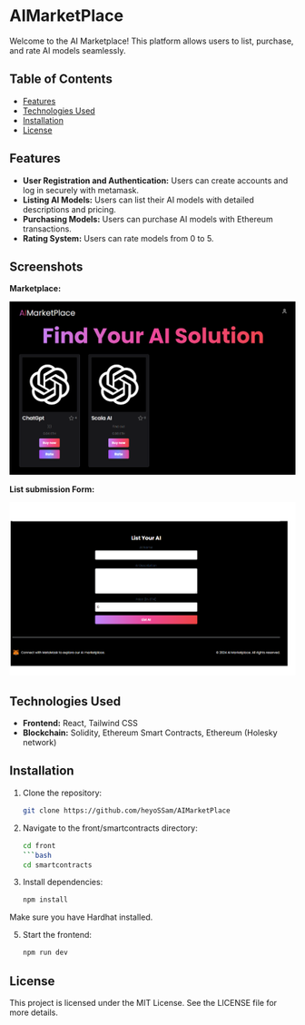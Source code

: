 # AIMarketPlace

Welcome to the AI Marketplace! This platform allows users to list, purchase, and rate AI models seamlessly. 

## Table of Contents

- [Features](#features)
- [Technologies Used](#technologies-used)
- [Installation](#installation)
- [License](#license)

## Features

- **User Registration and Authentication:** Users can create accounts and log in securely with metamask.
- **Listing AI Models:** Users can list their AI models with detailed descriptions and pricing.
- **Purchasing Models:** Users can purchase AI models with Ethereum transactions.
- **Rating System:** Users can rate models from 0 to 5.

## Screenshots 

**Marketplace:** 

![List of Marketplace](screenshots/main.png)

**List submission Form:** 

![Submission form](screenshots/Form.png)

## Technologies Used

- **Frontend:** React, Tailwind CSS
- **Blockchain:** Solidity, Ethereum Smart Contracts, Ethereum (Holesky  network)

## Installation

1. Clone the repository:
   ```bash
   git clone https://github.com/heyoSSam/AIMarketPlace
   
2. Navigate to the front/smartcontracts directory:
   ```bash
   cd front
   ```bash
   cd smartcontracts

4. Install dependencies:
   ```bash
   npm install

Make sure you have Hardhat installed.

5. Start the frontend:
   ```bash
   npm run dev

## License
This project is licensed under the MIT License. See the LICENSE file for more details.
